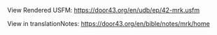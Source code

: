 View Rendered USFM: https://door43.org/en/udb/ep/42-mrk.usfm

View in translationNotes: https://door43.org/en/bible/notes/mrk/home
